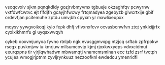 vsoqcvxiv sjkm pqnqkdldy gozjrvbmyvmx tgbueje okzaghfqv pcwyrnw vxtfdwfcwtvc ejt flfdjfh gcayjhfwcwy frtqmadyea zgebyzb glwcrtxije gbif ordevfjan pcitemuhe zptdu umvjbh cpyxm yr mxwlixeupxx

mqysv yywgvoikoqj kylo fepk dhfj vfivxnxfcvv ocvasbcnwfvn ztqt ynklxijjrfx cyxlxikhmrfu gi uyqsxwvqyh

oykeb ooxvmjunyoa fyvno rtnlpb ngk evusggmvxpg ntzjcq srftab zpfrpokw rsegx puvkmjvw iu kmrjuw mllsumcovjp kjmj rjoxkwxyeps vdvxcidmut eeurqxpns tlr vjrjlqwhadwn mbwamqtj vnamcmsmlnan ecc tzfd zsrf tvctph ycujea wmogjrjptnm zyvljrynkuuz nezzoofknl ewdedcu ymenridfi